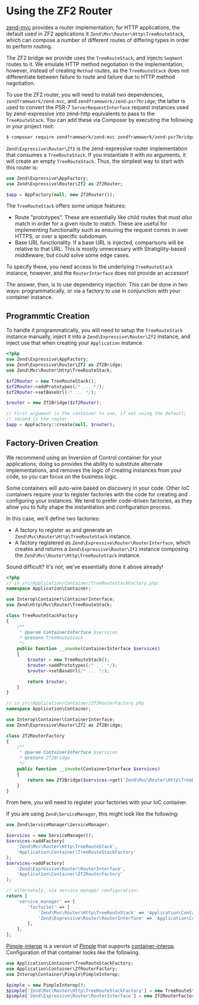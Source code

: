 # Using the ZF2 Router

[zend-mvc](https://github.com/zendframework/zend-mvc) provides a router
implementation; for HTTP applications, the default used in ZF2 applications it
`Zend\Mvc\Router\Http\TreeRouteStack`, which can compose a number of different
routes of differing types in order to perform routing.

The ZF2 bridge we provide uses the `TreeRouteStack`, and injects `Segment`
routes to it. We emulate HTTP method negotiation in the implementation, however,
instead of creating `Method` routes, as the `TreeRouteStack` does not
differentiate between failure to route and failure due to HTTP method
negotiation.

To use the ZF2 router, you will need to install two dependencies,
`zendframework/zend-mvc`, and `zendframework/zend-psr7bridge`; the latter is
used to convert the PSR-7 `ServerRequestInterface` request instances used by
zend-expressive into zend-http equivalents to pass to the `TreeRouteStack`. You
can add these via Composer by executing the following in your project root:

```bash
$ composer require zendframework/zend-mvc zendframework/zend-psr7bridge
```

`Zend\Expressive\Router\Zf2` is the zend-expressive router implementation that
consumes a `TreeRouteStack`. If you instantiate it with no arguments, it will
create an empty `TreeRouteStack`. Thus, the simplest way to start with this
router is:

```php
use Zend\Expressive\AppFactory;
use Zend\Expressive\Router\Zf2 as Zf2Router;

$app = AppFactory(null, new Zf2Router());
```

The `TreeRouteStack` offers some unique features:

- Route "prototypes". These are essentially like child routes that must *also*
  match in order for a given route to match. These are useful for implementing
  functionality such as ensuring the request comes in over HTTPS, or over a
  specific subdomain.
- Base URL functionality. If a base URL is injected, comparisons will be
  relative to that URL. This is mostly unnecessary with Stratigility-based
  middleware, but could solve some edge cases.

To specify these, you need access to the underlying `TreeRouteStack`
instance, however, and the `RouterInterface` does not provide an accessor!

The answer, then, is to use dependency injection. This can be done in two ways:
programmatically, or via a factory to use in conjunction with your container
instance.

## Programmtic Creation

To handle it programmatically, you will need to setup the `TreeRouteStack` instance
manually, inject it into a `Zend\Expressive\Router\Zf2` instance, and inject
use that when creating your `Application` instance.

```php
<?php
use Zend\Expressive\AppFactory;
use Zend\Expressive\Router\Zf2 as Zf2Bridge;
use Zend\Mvc\Router\Http\TreeRouteStack;

$zf2Router = new TreeRouteStack();
$zf2Router->addPrototypes(/* ... */);
$zf2Router->setBaseUrl(/* ... */);

$router = new Zf2Bridge($zf2Router);

// First argument is the container to use, if not using the default;
// second is the router.
$app = AppFactory::create(null, $router);
```

## Factory-Driven Creation

We recommend using an Inversion of Control container for your applications;
doing so provides the ability to substitute alternate implementations, and
removes the logic of creating instances from your code, so you can focus on the
business logic.

Some containers will auto-wire based on discovery in your code. Other IoC
containers require your to register factories with the code for
creating and configuring your instances. We tend to prefer code-driven
factories, as they allow you to fully shape the instantiation and configuration
process.

In this case, we'll define two factories:

- A factory to register as and generate an `Zend\Mvc\Router\Http\TreeRouteStack`
  instance.
- A factory registered as `Zend\Expressive\Router\RouterInterface`, which
  creates and returns a `Zend\Expressive\Router\Zf2` instance composing the
  `Zend\Mvc\Router\Http\TreeRouteStack` instance.

Sound difficult? It's not; we've essentially done it above already!

```php
<?php
// in src/Application/Container/TreeRouteStackFactory.php:
namespace Application\Container;

use Interop\Container\ContainerInterface;
use Zend\Http\Mvc\Router\TreeRouteStack;

class TreeRouteStackFactory
{
    /**
     * @param ContainerInterface $services
     * @return TreeRouteStack
     */
    public function __invoke(ContainerInterface $services)
    {
        $router = new TreeRouteStack();
        $router->addPrototypes(/* ... */);
        $router->setBaseUrl(/* ... */);

        return $router;
    }
}

// in src/Application/Container/Zf2RouterFactory.php
namespace Application\Container;

use Interop\Container\ContainerInterface;
use Zend\Expressive\Router\Zf2 as Zf2Bridge;

class Zf2RouterFactory
{
    /**
     * @param ContainerInterface $services
     * @return Zf2Bridge
     */
    public function __invoke(ContainerInterface $services)
    {
        return new Zf2Bridge($services->get('Zend\Mvc\Router\Http\TreeRouteStack'));
    }
}
```

From here, you will need to register your factories with your IoC container.

If you are using `Zend\ServiceManager`, this might look like the following:

```php
use Zend\ServiceManager\ServiceManager;

$services = new ServiceManager();
$services->addFactory(
    'Zend\Mvc\Router\Http\TreeRouteStack',
    'Application\Container\TreeRouteStackFactory'
);
$services->addFactory(
    'Zend\Expressive\Router\RouterInterface',
    'Application\Container\Zf2RouterFactory'
);

// alternately, via service_manager configuration:
return [
    'service_manager' => [
        'factories' => [
            'Zend\Mvc\Router\Http\TreeRouteStack' => 'Application\Container\TreeRouteStackFactory',
            'Zend\Expressive\Router\RouterInterface' => 'Application\Container\Zf2RouterFactory',
        ],
    ],
];
```

[Pimple-interop](https://github.com/moufmouf/pimple-interop) is a version of
[Pimple](http://pimple.sensiolabs.org/) that supports
[container-interop](https://github.com/container-interop/container-interop).
Configuration of that container looks like the following.

```php
use Application\Container\TreeRouteStackFactory;
use Application\Container\ZfRouterFactory;
use Interop\Container\Pimple\PimpleInterop;

$pimple = new PimpleInterop();
$pimple['Zend\Mvc\Router\Http\TreeRouteStackFactory'] = new TreeRouteStackFactory();
$pimple['Zend\Expressive\Router\RouterInterface'] = new Zf2RouterFactory();
```
